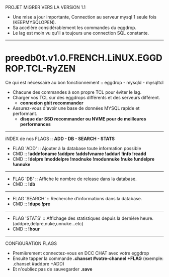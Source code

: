 PROJET MiGRER VERS LA VERSiON 1.1

- Une mise a jour importante, Connection au serveur mysql 1 seule fois (KEEPMYSQLOPEN).
- Sa accélère considérablement les commandes du eggdrop.
- Le lag est moin vu qu'il a toujours une connection SQL constante.

-------------------------------------------------------------------------------------------------------
# preedb0t.v1.0.FRENCH.LiNUX.EGGDROP.TCL-RyZEN #

Ce qui est nécessaire au bon fonctionnement :: eggdrop - mysqld - mysqltcl

- Chacune des commandes à son propre TCL pour éviter le lag.
- Charger vos TCL sur des eggdrops différents et des serveurs différent.
  - **connexion gbit recommander**
- Assurez-vous d'avoir une base de données MYSQL rapide et performant.
  - **disque dur SSD recommander ou NVME pour de meilleures performances**
-------------------------------------------------------------------------------------------------------
iNDEX de nos FLAGS :: **ADD - DB - SEARCH - STATS**

- FLAG 'ADD' :: Ajouter à la database toute information possible
- CMD :: **!addnfoname !addpre !addsfvname !addurl !info !readd**
- CMD :: **!delpre !moddelpre !modnuke !modunnuke !nuke !undelpre !unnuke**
-------------------------------------------------------------------------------------------------------
- FLAG 'DB' :: Affiche le nombre de release dans la database.
- CMD :: **!db**
-------------------------------------------------------------------------------------------------------
- FLAG 'SEARCH' :: Recherche d'informations dans la database.
- CMD :: **!dupe !pre**
-------------------------------------------------------------------------------------------------------
- FLAG 'STATS' :: Affichage des statistiques depuis la dernière heure. (addpre,delpre,nuke,unnuke...etc)
- CMD :: **!hour**
-------------------------------------------------------------------------------------------------------
CONFiGURATiON FLAGS

- Premièrement connectez-vous en DCC CHAT avec votre eggdrop
- Ensuite tapper la commande **.chanset #votre-channel +FLAG** (exemple: .chanset #addpre +ADD)
- Et n'oubliez pas de sauvegarder **.save**
